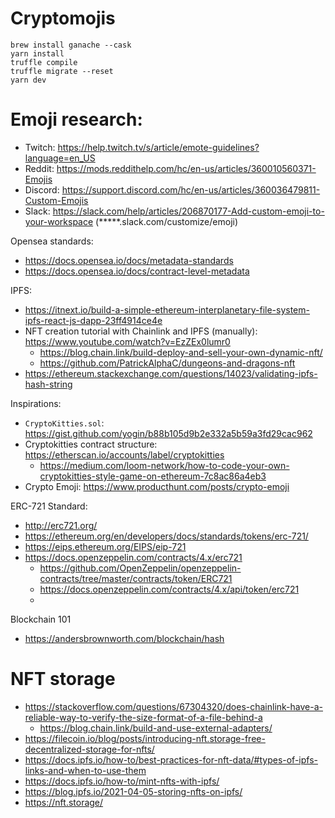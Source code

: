 # Cryptomojis
```
brew install ganache --cask
yarn install
truffle compile
truffle migrate --reset
yarn dev
```

# Emoji research:
* Twitch: https://help.twitch.tv/s/article/emote-guidelines?language=en_US
* Reddit: https://mods.reddithelp.com/hc/en-us/articles/360010560371-Emojis
* Discord: https://support.discord.com/hc/en-us/articles/360036479811-Custom-Emojis
* Slack: https://slack.com/help/articles/206870177-Add-custom-emoji-to-your-workspace (*****.slack.com/customize/emoji)

Opensea standards:
* https://docs.opensea.io/docs/metadata-standards
* https://docs.opensea.io/docs/contract-level-metadata

IPFS:
* https://itnext.io/build-a-simple-ethereum-interplanetary-file-system-ipfs-react-js-dapp-23ff4914ce4e
* NFT creation tutorial with Chainlink and IPFS (manually): https://www.youtube.com/watch?v=EzZEx0lumr0
  * https://blog.chain.link/build-deploy-and-sell-your-own-dynamic-nft/
  * https://github.com/PatrickAlphaC/dungeons-and-dragons-nft
* https://ethereum.stackexchange.com/questions/14023/validating-ipfs-hash-string

Inspirations:
* `CryptoKitties.sol`: https://gist.github.com/yogin/b88b105d9b2e332a5b59a3fd29cac962
* Cryptokitties contract structure: https://etherscan.io/accounts/label/cryptokitties
  * https://medium.com/loom-network/how-to-code-your-own-cryptokitties-style-game-on-ethereum-7c8ac86a4eb3
* Crypto Emoji: https://www.producthunt.com/posts/crypto-emoji

ERC-721 Standard:
* http://erc721.org/
* https://ethereum.org/en/developers/docs/standards/tokens/erc-721/
* https://eips.ethereum.org/EIPS/eip-721
* https://docs.openzeppelin.com/contracts/4.x/erc721
    * https://github.com/OpenZeppelin/openzeppelin-contracts/tree/master/contracts/token/ERC721
    * https://docs.openzeppelin.com/contracts/4.x/api/token/erc721
    * 

Blockchain 101
* https://andersbrownworth.com/blockchain/hash

# NFT storage
* https://stackoverflow.com/questions/67304320/does-chainlink-have-a-reliable-way-to-verify-the-size-format-of-a-file-behind-a
  * https://blog.chain.link/build-and-use-external-adapters/
* https://filecoin.io/blog/posts/introducing-nft.storage-free-decentralized-storage-for-nfts/
* https://docs.ipfs.io/how-to/best-practices-for-nft-data/#types-of-ipfs-links-and-when-to-use-them
* https://docs.ipfs.io/how-to/mint-nfts-with-ipfs/
* https://blog.ipfs.io/2021-04-05-storing-nfts-on-ipfs/
* https://nft.storage/
